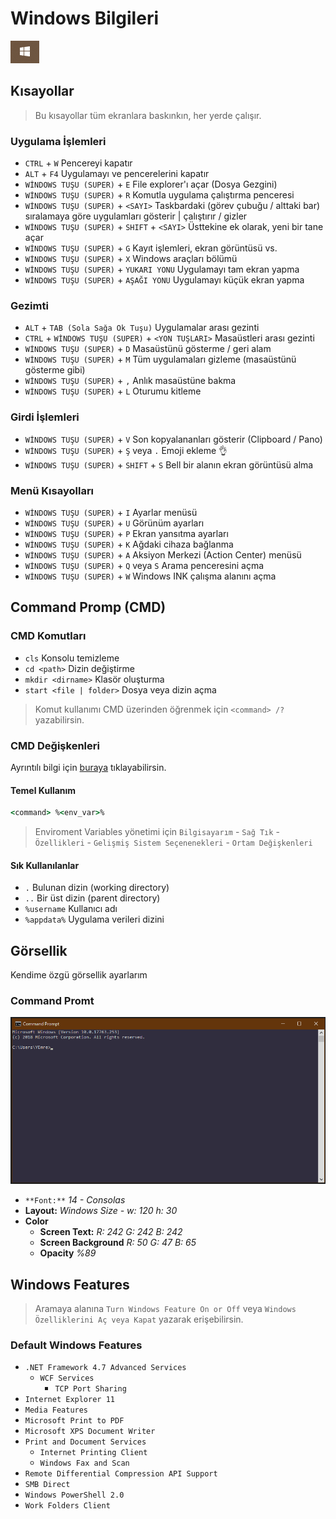 # Windows Bilgileri

![win](./images/win.png)

## Kısayollar

> Bu kısayollar tüm ekranlara baskınkın, her yerde çalışır.

### Uygulama İşlemleri

* `CTRL` + `W` Pencereyi kapatır
* `ALT` + `F4` Uygulamayı ve pencerelerini kapatır
* `WİNDOWS TUŞU (SUPER)` + `E` File explorer'ı açar (Dosya Gezgini)
* `WİNDOWS TUŞU (SUPER)` + `R` Komutla uygulama çalıştırma penceresi
* `WİNDOWS TUŞU (SUPER)` + `<SAYI>` Taskbardaki (görev çubuğu / alttaki bar) sıralamaya göre uygulamları gösterir | çalıştırır / gizler
* `WİNDOWS TUŞU (SUPER)` + `SHIFT` + `<SAYI>` Üsttekine ek olarak, yeni bir tane açar
* `WİNDOWS TUŞU (SUPER)` + `G` Kayıt işlemleri, ekran görüntüsü vs.
* `WİNDOWS TUŞU (SUPER)` + `X` Windows araçları bölümü
* `WİNDOWS TUŞU (SUPER)` + `YUKARI YONU` Uygulamayı tam ekran yapma
* `WİNDOWS TUŞU (SUPER)` + `AŞAĞI YONU` Uygulamayı küçük ekran yapma

### Gezimti

* `ALT` + `TAB (Sola Sağa Ok Tuşu)` Uygulamalar arası gezinti
* `CTRL` + `WİNDOWS TUŞU (SUPER)` + `<YON TUŞLARI>` Masaüstleri arası gezinti
* `WİNDOWS TUŞU (SUPER)` + `D` Masaüstünü gösterme / geri alam
* `WİNDOWS TUŞU (SUPER)` + `M` Tüm uygulamaları gizleme (masaüstünü gösterme gibi)
* `WİNDOWS TUŞU (SUPER)` + `,` Anlık masaüstüne bakma
* `WİNDOWS TUŞU (SUPER)` + `L` Oturumu kitleme

### Girdi İşlemleri

* `WİNDOWS TUŞU (SUPER)` + `V` Son kopyalananları gösterir (Clipboard / Pano)
* `WİNDOWS TUŞU (SUPER)` + `Ş` veya `.` Emoji ekleme 👌
* `WİNDOWS TUŞU (SUPER)` + `SHIFT` + `S` Bell bir alanın ekran görüntüsü alma

### Menü Kısayolları

* `WİNDOWS TUŞU (SUPER)` + `I` Ayarlar menüsü
* `WİNDOWS TUŞU (SUPER)` + `U` Görünüm ayarları
* `WİNDOWS TUŞU (SUPER)` + `P` Ekran yansıtma ayarları
* `WİNDOWS TUŞU (SUPER)` + `K` Ağdaki cihaza bağlanma
* `WİNDOWS TUŞU (SUPER)` + `A` Aksiyon Merkezi (Action Center) menüsü
* `WİNDOWS TUŞU (SUPER)` + `Q` veya `S` Arama penceresini açma
* `WİNDOWS TUŞU (SUPER)` + `W` Windows INK çalışma alanını açma

## Command Promp (CMD)

### CMD Komutları

* `cls` Konsolu temizleme
* `cd <path>` Dizin değiştirme
* `mkdir <dirname>` Klasör oluşturma
* `start <file | folder>` Dosya veya dizin açma

> Komut kullanımı CMD üzerinden öğrenmek için `<command> /?` yazabilirsin.

### CMD Değişkenleri

Ayrıntılı bilgi için [buraya](https://ss64.com/nt/syntax-variables.html) tıklayabilirsin.

#### Temel Kullanım

```cmd
<command> %<env_var>%
```

> Enviroment Variables yönetimi için `Bilgisayarım` - `Sağ Tık` - `Özellikleri` - `Gelişmiş Sistem Seçenenekleri` - `Ortam Değişkenleri`

#### Sık Kullanılanlar

* `.` Bulunan dizin (working directory)
* `..` Bir üst dizin (parent directory)
* `%username` Kullanıcı adı
* `%appdata%` Uygulama verileri dizini


## Görsellik

Kendime özgü görsellik ayarlarım

### Command Promt

![cmd](./images/cmd.png)

* `**Font:**` *14 - Consolas*
* **Layout:** *Windows Size - w: 120 h: 30*
* **Color**
  * **Screen Text:** *R: 242 G: 242 B: 242*
  * **Screen Background** *R: 50 G: 47 B: 65*
  * **Opacity** *%89*
  
## Windows Features

> Aramaya alanına `Turn Windows Feature On or Off` veya `Windows Özelliklerini Aç veya Kapat` yazarak erişebilirsin. 

### Default Windows Features

* `.NET Framework 4.7 Advanced Services`
  * `WCF Services`
    * `TCP Port Sharing`
* `Internet Explorer 11`
* `Media Features`
* `Microsoft Print to PDF`
* `Microsoft XPS Document Writer`
* `Print and Document Services`
  * `Internet Printing Client`
  * `Windows Fax and Scan`
* `Remote Differential Compression API Support`
* `SMB Direct`
* `Windows PowerShell 2.0`
* `Work Folders Client`
